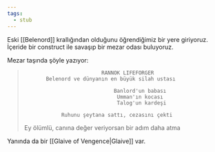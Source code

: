 ```yaml
---
tags:
  - stub
---  
```

  
Eski [[Belenord]] krallığından olduğunu öğrendiğimiz bir yere giriyoruz. İçeride bir construct ile savaşıp bir mezar odası buluyoruz.  
  
Mezar taşında şöyle yazıyor:  
  
>                              RANNOK LIFEFORGER        
>            Belenord ve dünyanın en büyük silah ustası  
>                             
>                                  Banlord'un babası  
>                                   Umman'ın kocası  
>                                   Talog'un kardeşi  
>  
>                 Ruhunu şeytana sattı, cezasını çekti  
> Ey ölümlü, canına değer veriyorsan bir adım daha atma  
  
Yanında da bir [[Glaive of Vengence|Glaive]] var.